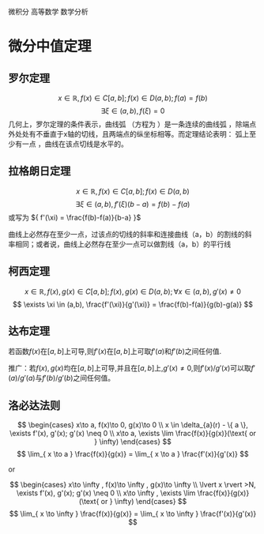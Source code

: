 微积分
高等数学
数学分析

# 微分中值定理

## 罗尔定理

$$
x \in \mathbb{R}, f(x) \in C[a,b]; f(x) \in D(a,b); f(a) = f(b)
$$
$$
\exists \xi \in (a,b), f(\xi) = 0
$$
几何上，罗尔定理的条件表示，曲线弧 （方程为 ）是一条连续的曲线弧 ，除端点外处处有不垂直于x轴的切线，且两端点的纵坐标相等。而定理结论表明：
弧上至少有一点 ，曲线在该点切线是水平的。
## 拉格朗日定理
$$
x \in \mathbb{R}, f(x) \in C[a,b]; f(x) \in D(a,b)
$$
$$
\exists \xi \in (a,b), f'(\xi)(b-a) = f(b) - f(a)
$$
或写为 ${ f'(\xi) = \frac{f(b)-f(a)}{b-a} }$ 

曲线上必然存在至少一点，过该点的切线的斜率和连接曲线（a，b）的割线的斜率相同；或者说，曲线上必然存在至少一点可以做割线（a，b）的平行线

## 柯西定理
$$
x \in \mathbb{R}, f(x),g(x) \in C[a,b]; f(x),g(x) \in D(a,b); \forall x \in (a,b), g'(x) \neq 0
$$
$$
\exists \xi \in (a,b), \frac{f'(\xi)}{g'(\xi)} = \frac{f(b)-f(a)}{g(b)-g(a)}
$$

## 达布定理
若函数$f(x)$在$[a,b]$上可导,则$f'(x)$在$[a,b]$上可取$f'(a)$和$f'(b)$之间任何值.

推广：若$f(x),g(x)$均在$[a,b]$上可导,并且在$[a,b]$上,$g'(x) \neq 0,$则$f'(x)/g'(x)$可以取$f'(a)/g'(a)$与$f'(b)/g'(b)$之间任何值。

## 洛必达法则

$$
\begin{cases}
x\to a, f(x)\to 0, g(x)\to 0 \\
x \in \delta_{a}(r) - \{ a \}, \exists f'(x), g'(x); g'(x) \neq 0  \\
x\to a, \exists \lim \frac{f(x)}{g(x)}(\text{ or } \infty)
\end{cases}
$$
$$
\lim_{ x \to a } \frac{f(x)}{g(x)} = 
\lim_{ x \to a } \frac{f'(x)}{g'(x)}
$$

or


$$
\begin{cases}
x\to \infty , f(x)\to \infty , g(x)\to \infty  \\
\lvert x \rvert >N, \exists f'(x), g'(x); g'(x) \neq 0  \\
x\to \infty , \exists \lim \frac{f(x)}{g(x)}(\text{ or } \infty)
\end{cases}
$$
$$
\lim_{ x \to \infty } \frac{f(x)}{g(x)} = 
\lim_{ x \to \infty } \frac{f'(x)}{g'(x)}
$$
